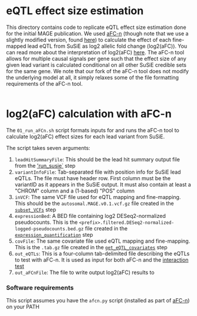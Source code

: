 # eQTL effect size estimation

This directory contains code to replicate eQTL effect size estimation done for the initial MAGE publication. We used [aFC-n](https://github.com/PejLab/aFCn) (though note that we use a slightly modified version, found [here](https://github.com/dtaylo95/aFCn/)) to calculate the effect of each fine-mapped lead eQTL from SuSiE as log2 allelic fold change (log2(aFC)). You can read more about the interpretation of log2(aFC) [here](https://doi.org/10.1101/gr.216747.116). The aFC-n tool allows for multiple causal signals per gene such that the effect size of any given lead variant is calculated conditional on all other SuSiE credible sets for the same gene. We note that our fork of the aFC-n tool does not modify the underlying model at all, it simply relaxes some of the file formatting requirements of the aFC-n tool.<br><br>

# log2(aFC) calculation with aFC-n

The `01_run_aFCn.sh` script formats inputs for and runs the aFC-n tool to calculate log2(aFC) effect sizes for each lead variant from SuSiE.

The script takes seven arguments:
1. `leadHitSummaryFile`: This should be the lead hit summary output file from the ['run_susie`](../run_susie/) step
2. `variantInfoFile`: Tab-separated file with position info for SuSiE lead eQTLs. The file must have header row. First column must be the variantID as it appears in the SuSiE output. It must also contain at least a "CHROM" column and a (1-based) "POS" column
3. `inVCF`: The same VCF file used for eQTL mapping and fine-mapping. This should be the `autosomal.MAGE.v0.1.vcf.gz` file created in the [`subset_VCFs`](../../data_preparation/subset_VCFs/) step
4. `expressionBed`: A BED file containing log2 DESeq2-normalized pseudocounts. This is the `<prefix>.filtered.DESeq2-normalized-logged-pseudocounts.bed.gz` file created in the [`expression_quantification`](../../data_preparation/expression_quantification/) step
5. `covFile`: The same covariate file used eQTL mapping and fine-mapping. This is the `.tab.gz` file created in the [`get_eQTL_covariates`](../get_eQTL_covariates/) step
6. `out_eQTLs`: This is a four-column tab-delimited file describing the eQTLs to test with aFC-n. It is used as input for both aFC-n and the [interaction test](../run_interaction_test/)
7. `out_aFCnFile`: The file to write output log2(aFC) results to

### Software requirements

This script assumes you have the `afcn.py` script (installed as part of [aFC-n](https://github.com/dtaylo95/aFCn)) on your PATH<br><br>
